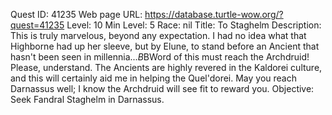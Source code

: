 Quest ID: 41235
Web page URL: https://database.turtle-wow.org/?quest=41235
Level: 10
Min Level: 5
Race: nil
Title: To Staghelm
Description: This is truly marvelous, beyond any expectation. I had no idea what that Highborne had up her sleeve, but by Elune, to stand before an Ancient that hasn't been seen in millennia...$B$BWord of this must reach the Archdruid! Please, understand. The Ancients are highly revered in the Kaldorei culture, and this will certainly aid me in helping the Quel'dorei. May you reach Darnassus well; I know the Archdruid will see fit to reward you.
Objective: Seek Fandral Staghelm in Darnassus.
